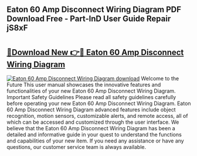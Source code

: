 ## Eaton 60 Amp Disconnect Wiring Diagram PDF Download Free - Part-lnD User Guide Repair jS8xF

# <h2><a href="http://dft1os.blite.top/?on=Eaton+60+Amp+Disconnect+Wiring+Diagram">🔗Download New 👉🔴 Eaton 60 Amp Disconnect Wiring Diagram</a></h2>

[![Eaton 60 Amp Disconnect Wiring Diagram download](https://i.imgur.com/lujVjoI.png)](http://dft1os.blite.top/?on=Eaton+60+Amp+Disconnect+Wiring+Diagram)
Welcome to the Future This user manual showcases the innovative features and functionalities of your new Eaton 60 Amp Disconnect Wiring Diagram. Important Safety Guidelines Please read all safety guidelines carefully before operating your new Eaton 60 Amp Disconnect Wiring Diagram. Eaton 60 Amp Disconnect Wiring Diagram advanced features include object recognition, motion sensors, customizable alerts, and remote access, all of which can be accessed and customized through the user interface. We believe that the Eaton 60 Amp Disconnect Wiring Diagram has been a detailed and informative guide in your quest to understand the functions and capabilities of your new item. If you need any assistance or have any questions, our customer service team is always available.
